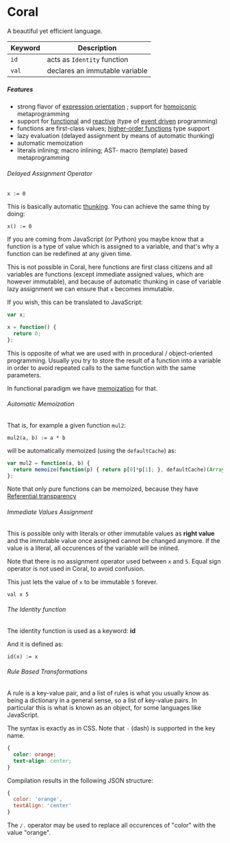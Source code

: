 # Coral

A beautiful yet efficient language.

| Keyword | Description                    |
|---------|--------------------------------|
| `id`    | acts as `Identity` function  |
| `val`   | declares an immutable variable |

##### Features

* strong flavor of [expression orientation](http://en.wikipedia.org/wiki/Expression-oriented_programming_language) ; support for [homoiconic](http://en.wikipedia.org/wiki/Homoiconicity) metaprogramming
* support for [functional](http://en.wikipedia.org/wiki/Functional_programming) and [reactive](http://en.wikipedia.org/wiki/Reactive_programming) (type of [event driven](http://en.wikipedia.org/wiki/Event-driven_programming) programming)
* functions are first-class values; [higher-order functions](http://en.wikipedia.org/wiki/Higher-order_function) type support
* lazy evaluation (delayed assignment by means of automatic thunking)
* automatic memoization
* literals inlining; macro inlining; AST- macro (template) based metaprogramming

###### Delayed Assignment Operator

```
x := 0
```

This is basically automatic [thunking](http://en.wikipedia.org/wiki/Thunk). You can achieve the same thing by doing:

```
x() := 0
```
If you are coming from JavaScript (or Python) you maybe know that a function is a type of value which is assigned to a variable, and that's why a function can be redefined at any given time.

This is not possible in Coral, here functions are first class citizens and all variables are functions (except immediate assigned values, which are however immutable), and because of automatic thunking in case of variable lazy assignment we can ensure that `x` becomes immutable.

If you wish, this can be translated to JavaScript:

```javascript
var x;

x = function() {
  return 0;
};
```

This is opposite of what we are used with in procedural / object-oriented programming.
Usually you try to store the result of a function into a variable in order to avoid repeated calls to the same function with the same parameters. 

In functional paradigm we have [memoization](http://en.wikipedia.org/wiki/Memoization) for that.

###### Automatic Memoization

That is, for example a given function `mul2`:

```
mul2(a, b) := a * b
```
will be automatically memoized (using the `defaultCache`) as:

```javascript
var mul2 = function(a, b) { 
  return memoize(function(p) { return p[0]*p[1]; }, defaultCache)(Array.slice(arguments));  
};
```

Note that only pure functions can be memoized, because they have [Referential transparency](http://en.wikipedia.org/wiki/Referential_transparency_%28computer_science%29) 

###### Immediate Values Assignment

This is possible only with literals or other immutable values as **right value** and the immutable value once assigned cannot be changed anymore. If the value is a literal, all occurences of the variable will be inlined.

Note that there is no assignment operator used between `x` and `5`. Equal sign operator is not used in Coral, to avoid confusion.

This just lets the value of `x` to be immutable `5` forever.

```
val x 5
```

###### The Identity function

The identity function is used as a keyword: **id**

And it is defined as:

```
id(x) := x
```

###### Rule Based Transformations

A rule is a key-value pair, and a list of rules is what you usually know as being a dictionary in a general sense, so a list of key-value pairs. In particular this is what is known as an object, for some languages like JavaScript.

The syntax is exactly as in CSS. Note that `-` (dash) is supported in the key name. 

```css
{
  color: orange;
  text-align: center;
}
```

Compilation results in the following JSON structure:

```javascript
{
  color: 'orange',
  textAlign: 'center'
}
```

The `/.` operator may be used to replace all occurences of "color" with the value "orange".
